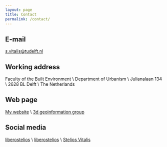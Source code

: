 ```yaml
---
layout: page
title: Contact
permalink: /contact/
---
```


## E-mail

<i class="fas fa-envelope"></i> [s.vitalis@tudelft.nl](mailto:s.vitalis@tudelft.nl)

## Working address

Faculty of the Built Environment \\
Department of Urbanism \\
Julianalaan 134 \\
2628 BL Delft \\
The Netherlands

## Web page

<i class="fas fa-home"></i>  [My website](https://3d.bk.tudelft.nl/svitalis) \\
<i class="fas fa-coffee"></i>  [3d geoinformation group](https://3d.bk.tudelft.nl)

## Social media

<i class="fab fa-github"></i> [liberostelios](https://github.com/liberostelios) \\
<i class="fab fa-twitter"></i> [liberostelios](https://twitter.com/liberostelios) \\
<i class="fab fa-linkedin"></i> [Stelios Vitalis](https://www.linkedin.com/in/steliosvitalis)